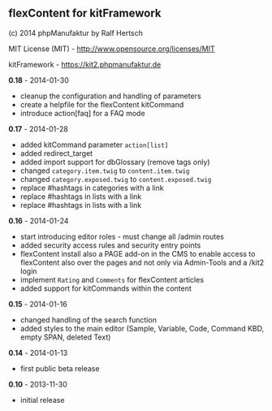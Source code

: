 ## flexContent for kitFramework ##

(c) 2014 phpManufaktur by Ralf Hertsch

MIT License (MIT) - <http://www.opensource.org/licenses/MIT>

kitFramework - <https://kit2.phpmanufaktur.de>

**0.18** - 2014-01-30

* cleanup the configuration and handling of parameters
* create a helpfile for the flexContent kitCommand
* introduce action[faq] for a FAQ mode

**0.17** - 2014-01-28

* added kitCommand parameter `action[list]`
* added redirect_target
* added import support for dbGlossary (remove tags only)
* changed `category.item.twig` to `content.item.twig`
* changed `category.exposed.twig` to `content.exposed.twig`
* replace #hashtags in categories with a link
* replace #hashtags in lists with a link
* replace #hashtags in lists with a link

**0.16** - 2014-01-24

* start introducing editor roles - must change all /admin routes
* added security access rules and security entry points
* flexContent install also a PAGE add-on in the CMS to enable access to flexContent also over the pages and not only via Admin-Tools and a /kit2 login
* implement `Rating` and `Comments` for flexContent articles
* added support for kitCommands within the content

**0.15** - 2014-01-16

* changed handling of the search function
* added styles to the main editor (Sample, Variable, Code, Command KBD, empty SPAN, deleted Text)

**0.14** - 2014-01-13

* first public beta release

**0.10** - 2013-11-30

* initial release